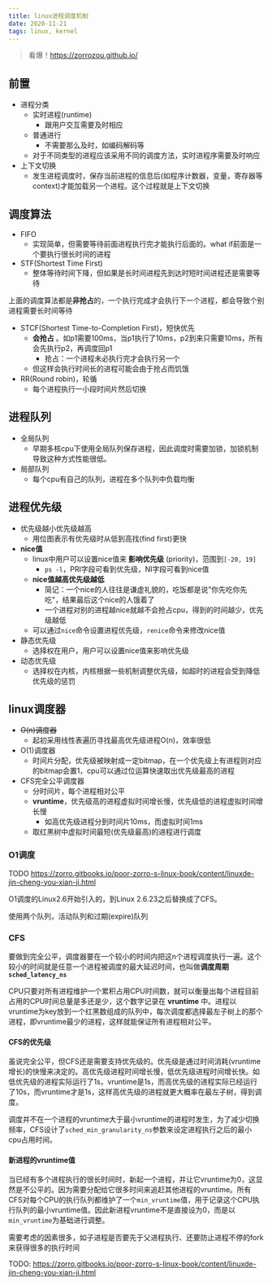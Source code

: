 ```yaml
---
title: linux进程调度机制
date: 2020-11-21
tags: linux, kernel
---
```


> 看爆！https://zorrozou.github.io/

## 前置

- 进程分类
    * 实时进程(runtime)
        + 跟用户交互需要及时相应
    * 普通进行
        + 不需要那么及时，如编码解码等
    * 对于不同类型的进程应该采用不同的调度方法，实时进程序需要及时响应
- 上下文切换
    * 发生进程调度时，保存当前进程的信息后(如程序计数器，变量，寄存器等context)才能加载另一个进程。这个过程就是上下文切换


## 调度算法

- FIFO
    * 实现简单，但需要等待前面进程执行完才能执行后面的。what if前面是一个要执行很长时间的进程
- STF(Shortest Time First)
    * 整体等待时间下降，但如果是长时间进程先到达时短时间进程还是需要等待

上面的调度算法都是**非抢占**的，一个执行完成才会执行下一个进程，都会导致个别进程需要长时间等待

- STCF(Shortest Time-to-Completion First)，短快优先
    * **会抢占** 。如p1需要100ms，当p1执行了10ms，p2到来只需要10ms，所有会先执行p2，再调度回p1
        + 抢占：一个进程未必执行完才会执行另一个
    * 但这样会执行时间长的进程可能会由于抢占而饥饿
- RR(Round robin)，轮循
    * 每个进程执行一小段时间片然后切换


## 进程队列

- 全局队列
    * 早期多核cpu下使用全局队列保存进程，因此调度时需要加锁，加锁机制导致这种方式性能很低。
- 局部队列
    * 每个cpu有自己的队列，进程在多个队列中负载均衡


## 进程优先级

- 优先级越小优先级越高
    * 用位图表示有优先级时从低到高找(find first)更快
- **nice值**
    * linux中用户可以设置nice值来 **影响优先级** (priority)，范围到`[-20, 19]`
        + `ps -l`，PRI字段可看到优先级，NI字段可看到nice值
    * **nice值越高优先级越低**
        + 简记：一个nice的人往往是谦虚礼貌的，吃饭都是说"你先吃你先吃"，结果最后这个nice的人饿着了
        + 一个进程对别的进程越nice就越不会抢占cpu，得到的时间越少，优先级越低
    * 可以通过`nice`命令设置进程优先级，`renice`命令来修改nice值
- 静态优先级
    * 选择权在用户，用户可以设置nice值来影响优先级
- 动态优先级
    * 选择权在内核，内核根据一些机制调整优先级，如超时的进程会受到降低优先级的惩罚


## linux调度器

- ~~O(n)调度器~~
    * 起初采用线性表遍历寻找最高优先级进程O(n)，效率很低
- O(1)调度器
    * 时间片分配，优先级被映射成一定bitmap，在一个优先级上有进程则对应的bitmap会置1，cpu可以通过位运算快速取出优先级最高的进程
- CFS完全公平调度器
    * 分时间片，每个进程相对公平
    * **vruntime**，优先级高的进程虚拟时间增长慢，优先级低的进程虚拟时间增长慢
        + 如高优先级进程分到时间片10ms，而虚拟时间1ms
    * 取红黑树中虚拟时间最短(优先级最高)的进程进行调度


### O1调度

TODO https://zorro.gitbooks.io/poor-zorro-s-linux-book/content/linuxde-jin-cheng-you-xian-ji.html

O1调度的Linux2.6开始引入的，到Linux 2.6.23之后替换成了CFS。

使用两个队列，活动队列和过期(expire)队列

### CFS

要做到完全公平，调度器要在一个较小的时间内把这n个进程调度执行一遍。这个较小的时间就是任意一个进程被调度的最大延迟时间，也叫做**调度周期`sched_latency_ns`**

CPU只要对所有进程维护一个累积占用CPU时间数，就可以衡量出每个进程目前占用的CPU时间总量是多还是少，这个数字记录在 **vruntime** 中。进程以vruntime为key放到一个红黑数组成的队列中，每次调度都选择最左子树上的那个进程，即vruntime最少的进程，这样就能保证所有进程相对公平。


#### CFS的优先级

虽说完全公平，但CFS还是需要支持优先级的。优先级是通过时间消耗(vruntime增长)的快慢来决定的。高优先级进程时间增长慢，低优先级进程时间增长快。如低优先级的进程实际运行了1s，vruntime是1s，而高优先级的进程实际已经运行了10s，而vruntime才是1s，这样高优先级的进程就更大概率在最左子树，得到调度。

调度并不在一个进程的vruntime大于最小vruntime的进程时发生，为了减少切换频率，CFS设计了`sched_min_granularity_ns`参数来设定进程执行之后的最小cpu占用时间。


#### 新进程的vruntime值

当已经有多个进程执行的很长时间时，新起一个进程，并让它vruntime为0，这显然是不公平的。因为需要分配给它很多时间来追赶其他进程的vruntime。所有CFS对每个CPU的执行队列都维护了一个`min_vruntime`值，用于记录这个CPU执行队列的最小vruntime值。因此新进程vruntime不是直接设为0，而是以`min_vruntime`为基础进行调整。

需要考虑的因素很多，如子进程是否要先于父进程执行、还要防止进程不停的fork来获得很多的执行时间

TODO: https://zorro.gitbooks.io/poor-zorro-s-linux-book/content/linuxde-jin-cheng-you-xian-ji.html



